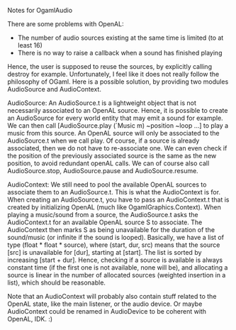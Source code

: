 Notes for OgamlAudio

There are some problems with OpenAL:
  - The number of audio sources existing at the same time is limited (to at least 16)
  - There is no way to raise a callback when a sound has finished playing

Hence, the user is supposed to reuse the sources, by explicitly calling destroy 
for example. Unfortunately, I feel like it does not really follow the 
philosophy of OGaml. Here is a possible solution, by providing two modules
AudioSource and AudioContext.

AudioSource:
  An AudioSource.t is a lightweight object that is not necessarily associated 
  to an OpenAL source. Hence, it is possible to create an AudioSource for
  every world entity that may emit a sound for example.
  We can then call [AudioSource.play (`Music m) ~position ~loop ...] to play
  a music from this source.
  An OpenAL source will only be associated to the AudioSource.t when we call play.
  Of course, if a source is already associated, then we do not have to 
  re-associate one. 
  We can even check if the position of the previously associated source is
  the same as the new position, to avoid redundant openAL calls.
  We can of course also call AudioSource.stop, AudioSource.pause and 
  AudioSource.resume.

AudioContext:
  We still need to pool the available OpenAL sources to associate them to
  an AudioSource.t. This is what the AudioContext is for.
  When creating an AudioSource.t, you have to pass an AudioContext.t that is
  created by initializing OpenAL (much like OgamlGraphics.Context).
  When playing a music/sound from a source, the AudioSource.t asks the AudioContext.t
  for an available OpenAL source S to associate.
  The AudioContext then marks S as being unavailable for the duration of the
  sound/music (or infinite if the sound is looped).
  Basically, we have a list of type (float * float * source), where 
  (start, dur, src) means that the source [src] is unavailable for [dur], starting
  at [start]. The list is sorted by increasing [start + dur].
  Hence, checking if a source is available is always constant time (if the first
  one is not available, none will be), and allocating a source is linear in the
  number of allocated sources (weighted insertion in a list), which should be reasonable.

Note that an AudioContext will probably also contain stuff related to the OpenAL
state, like the main listener, or the audio device. Or maybe AudioContext could be
renamed in AudioDevice to be coherent with OpenAL, IDK. :)
